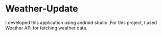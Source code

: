 # Weather-Update
I developed this application using android studio ,For this project, I used Weather API for fetching weather data.
